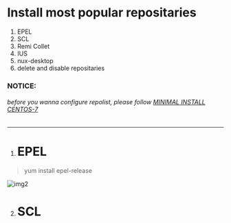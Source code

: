 # Install most popular repositaries  

1. EPEL  
2. SCL  
3. Remi Collet
4. IUS  
5. nux-desktop  
6. delete and disable repositaries  

### NOTICE:  
###### before you wanna configure repolist, please follow [MINIMAL INSTALL CENTOS-7](https://github.com/maxlavr/centos-7/minimal/ "FOLLOW TO INSTALL")  

***  

1. # EPEL  

> yum install epel-release

![img2](../minimal/imgs/2png)  

2. # SCL  
 